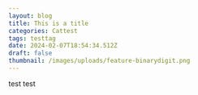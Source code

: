 ```yaml
---
layout: blog
title: This is a title
categories: Cattest
tags: testtag
date: 2024-02-07T18:54:34.512Z
draft: false
thumbnail: /images/uploads/feature-binarydigit.png
---
```

test test
